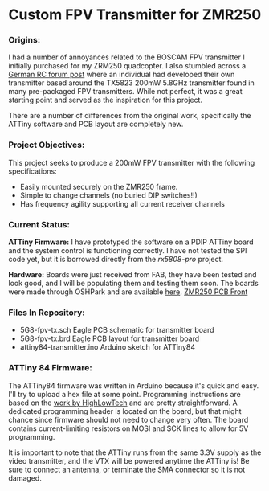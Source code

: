 # Custom FPV Transmitter for ZMR250

### Origins:

I had a number of annoyances related to the BOSCAM FPV transmitter I initially purchased for my ZRM250 quadcopter. I also stumbled across a [German RC forum post](http://fpv-treff.de/viewtopic.php?f=23&t=5974) where an individual had developed their own transmitter based around the TX5823 200mW 5.8GHz transmitter found in many pre-packaged FPV transmitters. While not perfect, it was a great starting point and served as the inspiration for this project.

There are a number of differences from the original work, specifically the ATTiny software and PCB layout are completely new.

### Project Objectives:

This project seeks to produce a 200mW FPV transmitter with the following specifications:

- Easily mounted securely on the ZMR250 frame.
- Simple to change channels (no buried DIP switches!!)
- Has frequency agility supporting all current receiver channels

### Current Status:

**ATTiny Firmware:** I have prototyped the software on a PDIP ATTiny board and the system control is functioning correctly. I have not tested the SPI code yet, but it is borrowed directly from the *rx5808-pro* project.

**Hardware:** Boards were just received from FAB, they have been tested and look good, and I will be populating them and testing them soon. The boards were made through OSHPark and are available [here](https://oshpark.com/shared_projects/drxYzrrf).
[ZMR250 PCB Front](pictures/zmr250_board_v1_front.png "ZMR250 PCB Front")

### Files In Repository:

- 5G8-fpv-tx.sch		Eagle PCB schematic for transmitter board
- 5G8-fpv-tx.brd		Eagle PCB layout for transmitter board
- attiny84-transmitter.ino	Arduino sketch for ATTiny84

### ATTiny 84 Firmware:

The ATTiny84 firmware was written in Arduino because it's quick and easy. I'll try to upload a hex file at some point. Programming instructions are based on the [work by HighLowTech](http://highlowtech.org/?p=1695) and are pretty straightforward. A dedicated programming header is located on the board, but that might chance since firmware should not need to change very often. The board contains current-limiting resistors on MOSI and SCK lines to allow for 5V programming.

It is important to note that the ATTiny runs from the same 3.3V supply as the video transmitter, and the VTX will be powered anytime the ATTiny is! Be sure to connect an antenna, or terminate the SMA connector so it is not damaged.
